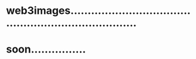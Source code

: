 # web3images.........................................................................
# soon................
